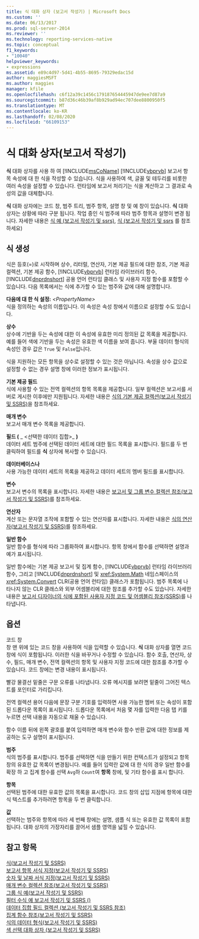 ```yaml
---
title: 식 대화 상자 (보고서 작성기) | Microsoft Docs
ms.custom: ''
ms.date: 06/13/2017
ms.prod: sql-server-2014
ms.reviewer: ''
ms.technology: reporting-services-native
ms.topic: conceptual
f1_keywords:
- "10040"
helpviewer_keywords:
- expressions
ms.assetid: e89c4d97-5d41-4b55-8695-79329edac15d
author: maggiesMSFT
ms.author: maggies
manager: kfile
ms.openlocfilehash: c6f12a39c1456c179187654445947de9ee7d87a9
ms.sourcegitcommit: b87d36c46b39af8b929ad94ec707dee8800950f5
ms.translationtype: MT
ms.contentlocale: ko-KR
ms.lasthandoff: 02/08/2020
ms.locfileid: "66109153"
---
```

# <a name="expression-dialog-box-report-builder"></a>식 대화 상자(보고서 작성기)
  **식** 대화 상자를 사용 하 여 [!INCLUDE[msCoName](../includes/msconame-md.md)] [!INCLUDE[vbprvb](../includes/vbprvb-md.md)] 보고서 항목 속성에 대 한 식을 작성할 수 있습니다. 식을 사용하여 색, 글꼴 및 테두리를 비롯한 여러 속성을 설정할 수 있습니다. 런타임에 보고서 처리기는 식을 계산하고 그 결과로 속성의 값을 대체합니다.  
  
 
  **식** 대화 상자에는 코드 창, 범주 트리, 범주 항목, 설명 창 및 예 창이 있습니다. **식** 대화 상자는 상황에 따라 구분 됩니다. 작업 중인 식 범주에 따라 범주 항목과 설명이 변경 됩니다. 자세한 내용은 [식 예 &#40;보고서 작성기 및 ssrs&#41;](report-design/expression-examples-report-builder-and-ssrs.md), [식 &#40;보고서 작성기 및 ssrs](report-design/expressions-report-builder-and-ssrs.md) 를 참조 하세요&#41;  
  
## <a name="expression-constructs"></a>식 생성  
 식은 등호(=)로 시작하며 상수, 리터럴, 연산자, 기본 제공 필드에 대한 참조, 기본 제공 컬렉션, 기본 제공 함수, [!INCLUDE[vbprvb](../includes/vbprvb-md.md)] 런타임 라이브러리 함수, [!INCLUDE[dnprdnshort](../includes/dnprdnshort-md.md)] 공용 언어 런타임 클래스 및 사용자 지정 함수를 포함할 수 있습니다. 다음 목록에서는 식에 추가할 수 있는 범주와 값에 대해 설명합니다.  
  
 **다음에 대 한 식 설정:**  _\<PropertyName>_  
 식을 정의하는 속성의 이름입니다. 이 속성은 속성 창에서 이름으로 설정할 수도 있습니다.  
  
 **상수**  
 상수에 기반을 두는 속성에 대한 이 속성에 유효한 미리 정의된 값 목록을 제공합니다. 예를 들어 색에 기반을 두는 속성은 유효한 색 이름을 보여 줍니다. 부울 데이터 형식의 속성인 경우 값은 `True` 및 `False`입니다.  
  
 식을 지원하는 모든 항목을 상수로 설정할 수 있는 것은 아닙니다. 속성을 상수 값으로 설정할 수 없는 경우 설명 창에 이러한 정보가 표시됩니다.  
  
 **기본 제공 필드**  
 식에 사용할 수 있는 전역 컬렉션의 항목 목록을 제공합니다. 일부 컬렉션은 보고서를 서버로 게시한 이후에만 지원됩니다. 자세한 내용은 [식의 기본 제공 컬렉션&#40;보고서 작성기 및 SSRS&#41;](report-design/built-in-collections-in-expressions-report-builder.md)을 참조하세요.  
  
 **매개 변수**  
 보고서 매개 변수 목록을 제공합니다.  
  
 **필드 (** _ \<선택한 데이터 집합>_ **)**  
 데이터 세트 범주에 선택된 데이터 세트에 대한 필드 목록을 표시합니다. 필드를 두 번 클릭하여 필드를 **식** 상자에 복사할 수 있습니다.  
  
 **데이터베이스나**  
 사용 가능한 데이터 세트의 목록을 제공하고 데이터 세트의 멤버 필드를 표시합니다.  
  
 **변수**  
 보고서 변수의 목록을 표시합니다. 자세한 내용은 [보고서 및 그룹 변수 컬렉션 참조&#40;보고서 작성기 및 SSRS&#41;](report-design/built-in-collections-report-and-group-variables-references-report-builder.md)를 참조하세요.  
  
 **연산자**  
 계산 또는 문자열 조작에 포함할 수 있는 연산자를 표시합니다. 자세한 내용은 [식의 연산자&#40;보고서 작성기 및 SSRS&#41;](report-design/operators-in-expressions-report-builder-and-ssrs.md)를 참조하세요.  
  
 **일반 함수**  
 일반 함수를 형식에 따라 그룹화하여 표시합니다. 항목 창에서 함수를 선택하면 설명과 예가 표시됩니다.  
  
 일반 함수에는 기본 제공 보고서 및 집계 함수, [!INCLUDE[vbprvb](../includes/vbprvb-md.md)] 런타임 라이브러리 함수, 그리고 [!INCLUDE[dnprdnshort](../includes/dnprdnshort-md.md)] 및 <xref:System.Math> 네임스페이스의 <xref:System.Convert> CLR(공용 언어 런타임) 클래스가 포함됩니다. 범주 목록에 나타나지 않는 CLR 클래스와 외부 어셈블리에 대한 참조를 추가할 수도 있습니다. 자세한 내용은 [보고서 디자이너의 식에 포함된 사용자 지정 코드 및 어셈블리 참조&#40;SSRS&#41;](report-design/custom-code-and-assembly-references-in-expressions-in-report-designer-ssrs.md)를 나타냅니다.  
  
## <a name="options"></a>옵션  
 코드 창  
 창 맨 위에 있는 코드 창을 사용하여 식을 입력할 수 있습니다. 
  **식** 대화 상자를 열면 코드 창에 식이 포함됩니다. 이러한 식을 바꾸거나 수정할 수 있습니다. 함수 호출, 연산자, 상수, 필드, 매개 변수, 전역 컬렉션의 항목 및 사용자 지정 코드에 대한 참조를 추가할 수 있습니다. 코드 창에는 변경 내용이 표시됩니다.  
  
 빨강 물결선 밑줄은 구문 오류를 나타냅니다. 오류 메시지를 보려면 밑줄이 그어진 텍스트를 포인터로 가리킵니다.  
  
 전역 컬렉션 용어 다음에 문장 구분 기호를 입력하면 사용 가능한 멤버 또는 속성이 포함된 드롭다운 목록이 표시됩니다. 드롭다운 목록에서 처음 몇 자를 입력한 다음 탭 키를 누르면 선택 내용을 자동으로 채울 수 있습니다.  
  
 함수 이름 뒤에 왼쪽 괄호를 붙여 입력하면 매개 변수와 함수 반환 값에 대한 정보를 제공하는 도구 설명이 표시됩니다.  
  
 **범주**  
 식의 범주를 표시합니다. 범주를 선택하면 식을 만들기 위한 컨텍스트가 설정되고 항목 창의 유효한 값 목록이 변경됩니다. 예를 들어 입력란 값에 대 한 식의 경우 일반 함수를 확장 하 고 집계 함수를 선택 `Avg`하 `Count`여 **항목** 창에, 및 기타 함수를 표시 합니다.  
  
 **항목**  
 선택된 범주에 대한 유효한 값의 목록을 표시합니다. 코드 창의 삽입 지점에 항목에 대한 식 텍스트를 추가하려면 항목을 두 번 클릭합니다.  
  
 **값**  
 선택하는 범주와 항목에 따라 세 번째 창에는 설명, 샘플 식 또는 유효한 값 목록이 포함됩니다. 대화 상자의 가장자리를 끌어서 샘플 영역을 넓힐 수 있습니다.  
  
## <a name="see-also"></a>참고 항목  
 [식&#40;보고서 작성기 및 SSRS&#41;](report-design/expressions-report-builder-and-ssrs.md)   
 [보고서 항목 서식 지정&#40;보고서 작성기 및 SSRS&#41;](report-design/formatting-report-items-report-builder-and-ssrs.md)   
 [숫자 및 날짜 서식 지정&#40;보고서 작성기 및 SSRS&#41;](report-design/formatting-numbers-and-dates-report-builder-and-ssrs.md)   
 [매개 변수 컬렉션 참조&#40;보고서 작성기 및 SSRS&#41;](report-design/built-in-collections-parameters-collection-references-report-builder.md)   
 [그룹 식 예&#40;보고서 작성기 및 SSRS&#41;](report-design/group-expression-examples-report-builder-and-ssrs.md)   
 [필터 수식 예 보고서 작성기 및 SSRS &#40;&#41;](report-design/filter-equation-examples-report-builder-and-ssrs.md)   
 [데이터 집합 필드 컬렉션 &#40;보고서 작성기 및 SSRS 참조&#41;](report-design/built-in-collections-dataset-fields-collection-references-report-builder.md)   
 [집계 함수 참조&#40;보고서 작성기 및 SSRS&#41;](report-design/report-builder-functions-aggregate-functions-reference.md)   
 [식의 데이터 형식&#40;보고서 작성기 및 SSRS&#41;](report-design/data-types-in-expressions-report-builder-and-ssrs.md)   
 [색 선택 대화 상자 &#40;보고서 작성기 및 SSRS&#41;](../../2014/reporting-services/select-color-dialog-box-report-builder-and-ssrs.md)  
  
  
